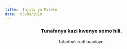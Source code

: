 ```yaml
---
title:  Injili ya Milele
date:  05/09/2019
---
```


### <center>Tunafanya kazi kwenye somo hili.</center>
<center>Tafadhali   rudi baadaye.</center>